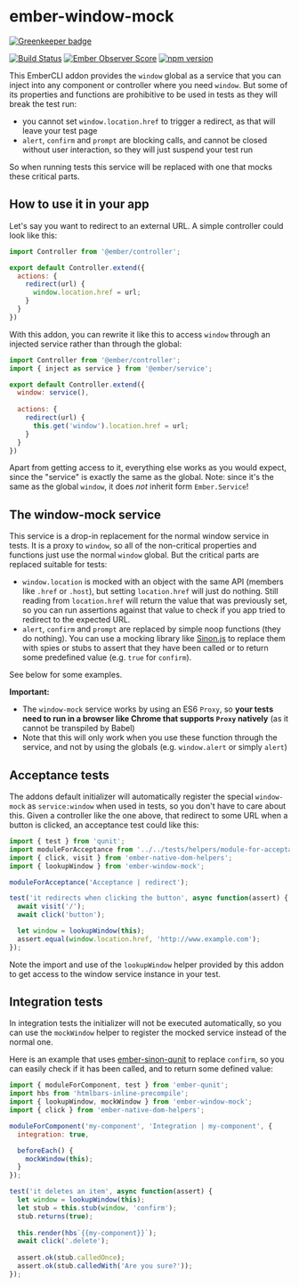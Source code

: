 # ember-window-mock

[![Greenkeeper badge](https://badges.greenkeeper.io/kaliber5/ember-window-mock.svg)](https://greenkeeper.io/)

[![Build Status](https://travis-ci.org/kaliber5/ember-window-mock.svg?branch=master)](https://travis-ci.org/kaliber5/ember-window-mock)
[![Ember Observer Score](https://emberobserver.com/badges/ember-window-mock.svg)](https://emberobserver.com/addons/ember-window-mock)
[![npm version](https://badge.fury.io/js/ember-window-mock.svg)](https://badge.fury.io/js/ember-window-mock)

This EmberCLI addon provides the `window` global as a service that you can inject into any component or controller where
you need `window`. But some of its properties and functions are prohibitive to be used 
in tests as they will break the test run:
* you cannot set `window.location.href` to trigger a redirect, as that will leave your test page
* `alert`, `confirm` and `prompt` are blocking calls, and cannot be closed without user interaction, so they will just
suspend your test run

So when running tests this service will be replaced with one that mocks these critical parts.

## How to use it in your app

Let's say you want to redirect to an external URL. A simple controller could look like this:

```js
import Controller from '@ember/controller';

export default Controller.extend({
  actions: {
    redirect(url) {
      window.location.href = url;
    }
  }
})
``` 

With this addon, you can rewrite it like this to access `window` through an injected service rather than through the 
global:

```js
import Controller from '@ember/controller';
import { inject as service } from '@ember/service';

export default Controller.extend({
  window: service(),
  
  actions: {
    redirect(url) {
      this.get('window').location.href = url;
    }
  }
})
```  

Apart from getting access to it, everything else works as you would expect, since the "service" is exactly the same as
the global. Note: since it's the same as the global `window`, it does *not* inherit form `Ember.Service`!

## The window-mock service

This service is a drop-in replacement for the normal window service in tests. It is a proxy to `window`, so all of the 
non-critical properties and functions just use the normal `window` global. But the critical parts are replaced suitable 
for tests:
* `window.location` is mocked with an object with the same API (members like `.href` or `.host`), but setting 
`location.href` will just do nothing. Still reading from `location.href` will return the value that was previously set, 
so you can run assertions against that value to check if you app tried to redirect to the expected URL.
* `alert`, `confirm` and `prompt` are replaced by simple noop functions (they do nothing). You can use a mocking library
like [Sinon.js](http://sinonjs.org/) to replace them with spies or stubs to assert that they have been called or to 
return some predefined value (e.g. `true` for `confirm`).

See below for some examples.

**Important:**
* The `window-mock` service works by using an ES6 `Proxy`, so **your tests need to run in a browser like Chrome that 
supports `Proxy` natively** (as it cannot be transpiled by Babel) 
* Note that this will only work when you use these function through the service, and not by using the globals (e.g. 
`window.alert` or  simply `alert`)

## Acceptance tests

The addons default initializer will automatically register the special `window-mock` as `service:window` when used in 
tests, so you don't have to care about this. Given a controller like the one above, that redirect to some URL when a 
button is clicked, an acceptance test could like this:

```js
import { test } from 'qunit';
import moduleForAcceptance from '../../tests/helpers/module-for-acceptance';
import { click, visit } from 'ember-native-dom-helpers';
import { lookupWindow } from 'ember-window-mock';

moduleForAcceptance('Acceptance | redirect');

test('it redirects when clicking the button', async function(assert) {
  await visit('/');
  await click('button');

  let window = lookupWindow(this);
  assert.equal(window.location.href, 'http://www.example.com');
});
```

Note the import and use of the `lookupWindow` helper provided by this addon to get access to the window service instance
in your test.

## Integration tests

In integration tests the initializer will not be executed automatically, so you can use the `mockWindow` helper to 
register the mocked service instead of the normal one. 

Here is an example that uses [ember-sinon-qunit](https://github.com/elwayman02/ember-sinon-qunit) to replace `confirm`, 
so you can easily check if it has been called, and to return some defined value:

```js
import { moduleForComponent, test } from 'ember-qunit';
import hbs from 'htmlbars-inline-precompile';
import { lookupWindow, mockWindow } from 'ember-window-mock';
import { click } from 'ember-native-dom-helpers';

moduleForComponent('my-component', 'Integration | my-component', {
  integration: true,

  beforeEach() {
    mockWindow(this);
  }
});

test('it deletes an item', async function(assert) {
  let window = lookupWindow(this);
  let stub = this.stub(window, 'confirm');
  stub.returns(true);
  
  this.render(hbs`{{my-component}}`);
  await click('.delete');
  
  assert.ok(stub.calledOnce);
  assert.ok(stub.calledWith('Are you sure?'));
});
``` 

